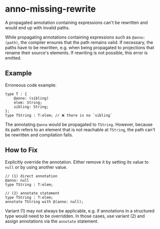# anno-missing-rewrite

A propagated annotation containing expressions can't be rewritten and would
end up with invalid paths.

While propagating annotations containing expressions such as `@anno: (path)`,
the compiler ensures that the path remains valid.  If necessary, the paths
have to be rewritten, e.g. when being propagated to projections that rename
their source's elements.  If rewriting is not possible, this error is emitted.

## Example

Erroneous code example:

```cds
type T : {
    @anno: (sibling)
    elem: String;
    sibling: String;
};
type TString : T:elem; // ❌ there is no `sibling`
```

The annotating `@anno` would be propagated to `TString`.  However, because its
path refers to an element that is not reachable at `TString`, the path can't
be rewritten and compilation fails.

## How to Fix

Explicitly override the annotation.  Either remove it by setting its value to
`null` or by using another value.

```cds
// (1) direct annotation
@anno: null
type TString : T:elem;

// (2) annotate statement
type TString : T:elem;
annotate TString with @(anno: null);
```

Variant (1) may not always be applicable, e.g. if annotations in a structured
type would need to be overridden.  In those cases, use variant (2) and assign
annotations via the `annotate` statement.
